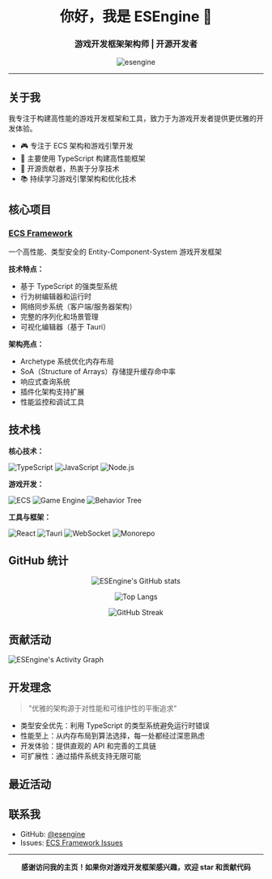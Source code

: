 <div align="center">

# 你好，我是 ESEngine 👋

### 游戏开发框架架构师 | 开源开发者

<img src="https://komarev.com/ghpvc/?username=esengine&label=Profile%20views&color=0e75b6&style=flat" alt="esengine" />

</div>

---

## 关于我

我专注于构建高性能的游戏开发框架和工具，致力于为游戏开发者提供更优雅的开发体验。

- 🎮 专注于 ECS 架构和游戏引擎开发
- 🔧 主要使用 TypeScript 构建高性能框架
- 🌟 开源贡献者，热衷于分享技术
- 📚 持续学习游戏引擎架构和优化技术

## 核心项目

### [ECS Framework](https://github.com/esengine/ecs-framework)

一个高性能、类型安全的 Entity-Component-System 游戏开发框架

**技术特点：**
- 基于 TypeScript 的强类型系统
- 行为树编辑器和运行时
- 网络同步系统（客户端/服务器架构）
- 完整的序列化和场景管理
- 可视化编辑器（基于 Tauri）

**架构亮点：**
- Archetype 系统优化内存布局
- SoA（Structure of Arrays）存储提升缓存命中率
- 响应式查询系统
- 插件化架构支持扩展
- 性能监控和调试工具

## 技术栈

**核心技术：**

![TypeScript](https://img.shields.io/badge/-TypeScript-3178C6?style=flat-square&logo=typescript&logoColor=white)
![JavaScript](https://img.shields.io/badge/-JavaScript-F7DF1E?style=flat-square&logo=javascript&logoColor=black)
![Node.js](https://img.shields.io/badge/-Node.js-339933?style=flat-square&logo=node.js&logoColor=white)

**游戏开发：**

![ECS](https://img.shields.io/badge/-ECS%20Architecture-FF6B6B?style=flat-square)
![Game Engine](https://img.shields.io/badge/-Game%20Engine-4CAF50?style=flat-square)
![Behavior Tree](https://img.shields.io/badge/-Behavior%20Tree-9C27B0?style=flat-square)

**工具与框架：**

![React](https://img.shields.io/badge/-React-61DAFB?style=flat-square&logo=react&logoColor=black)
![Tauri](https://img.shields.io/badge/-Tauri-FFC131?style=flat-square&logo=tauri&logoColor=black)
![WebSocket](https://img.shields.io/badge/-WebSocket-010101?style=flat-square)
![Monorepo](https://img.shields.io/badge/-Monorepo-6DB33F?style=flat-square)

## GitHub 统计

<div align="center">

![ESEngine's GitHub stats](https://github-readme-stats.vercel.app/api?username=esengine&show_icons=true&theme=tokyonight&hide_border=true&include_all_commits=true&count_private=true)

![Top Langs](https://github-readme-stats.vercel.app/api/top-langs/?username=esengine&layout=compact&theme=tokyonight&hide_border=true&langs_count=8)

![GitHub Streak](https://github-readme-streak-stats.herokuapp.com/?user=esengine&theme=tokyonight&hide_border=true)

</div>

## 贡献活动

![ESEngine's Activity Graph](https://github-readme-activity-graph.vercel.app/graph?username=esengine&theme=tokyo-night&hide_border=true&area=true)

## 开发理念

> "优雅的架构源于对性能和可维护性的平衡追求"

- 类型安全优先：利用 TypeScript 的类型系统避免运行时错误
- 性能至上：从内存布局到算法选择，每一处都经过深思熟虑
- 开发体验：提供直观的 API 和完善的工具链
- 可扩展性：通过插件系统支持无限可能

## 最近活动

<!--START_SECTION:activity-->
<!--END_SECTION:activity-->

## 联系我

- GitHub: [@esengine](https://github.com/esengine)
- Issues: [ECS Framework Issues](https://github.com/esengine/ecs-framework/issues)

---

<div align="center">

**感谢访问我的主页！如果你对游戏开发框架感兴趣，欢迎 star 和贡献代码**

</div>
